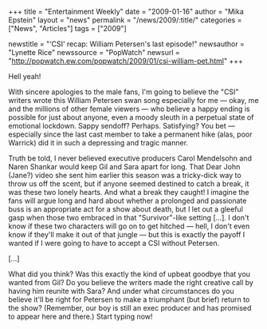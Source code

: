 +++
title = "Entertainment Weekly"
date = "2009-01-16"
author = "Mika Epstein"
layout = "news"
permalink = "/news/2009/:title/"
categories = ["News", "Articles"]
tags = ["2009"]

newstitle = "&#8216;CSI' recap: William Petersen's last episode!"
newsauthor = "Lynette Rice"
newssource = "PopWatch"
newsurl = "http://popwatch.ew.com/popwatch/2009/01/csi-william-pet.html"
+++

Hell yeah!

With sincere apologies to the male fans, I'm going to believe the "CSI" writers wrote this William Petersen swan song especially for me &#8212; okay, me and the millions of other female viewers &#8212; who believe a happy ending is possible for just about anyone, even a moody sleuth in a perpetual state of emotional lockdown. Sappy sendoff? Perhaps. Satisfying? You bet &#8212; especially since the last cast member to take a permanent hike (alas, poor Warrick) did it in such a depressing and tragic manner.

Truth be told, I never believed executive producers Carol Mendelsohn and Naren Shankar would keep Gil and Sara apart for long. That Dear John (Jane?) video she sent him earlier this season was a tricky-dick way to throw us off the scent, but if anyone seemed destined to catch a break, it was these two lonely hearts. And what a break they caught! I imagine the fans will argue long and hard about whether a prolonged and passionate buss is an appropriate act for a show about death, but I let out a gleeful gasp when those two embraced in that "Survivor"-like setting [...]. I don't know if these two characters will go on to get hitched &#8212; hell, I don't even know if they'll make it out of that jungle &#8212; but this is exactly the payoff I wanted if I were going to have to accept a CSI without Petersen.

[...]

What did you think? Was this exactly the kind of upbeat goodbye that you wanted from Gil? Do you believe the writers made the right creative call by having him reunite with Sara? And under what circumstances do you believe it'll be right for Petersen to make a triumphant (but brief) return to the show? (Remember, our boy is still an exec producer and has promised to appear here and there.) Start typing now!


